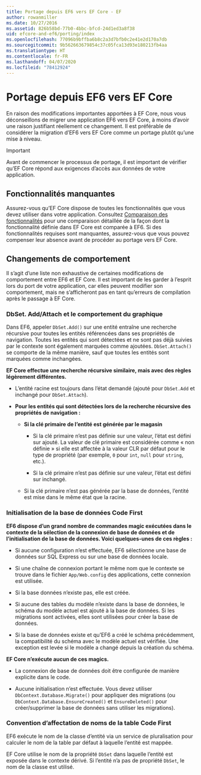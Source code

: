 ```yaml
---
title: Portage depuis EF6 vers EF Core - EF
author: rowanmiller
ms.date: 10/27/2016
ms.assetid: 826b58bd-77b0-4bbc-bfcd-24d1ed3a8f38
uid: efcore-and-ef6/porting/index
ms.openlocfilehash: 77096b9bffba6b8c2a3d7bfb0c2e41e2d170a7db
ms.sourcegitcommit: 9b562663679854c37c05fca13d93e180213fb4aa
ms.translationtype: HT
ms.contentlocale: fr-FR
ms.lasthandoff: 04/07/2020
ms.locfileid: "78412924"
---
```

# <a name="porting-from-ef6-to-ef-core"></a>Portage depuis EF6 vers EF Core

En raison des modifications importantes apportées à EF Core, nous vous déconseillons de migrer une application EF6 vers EF Core, à moins d’avoir une raison justifiant réellement ce changement.
Il est préférable de considérer la migration d’EF6 vers EF Core comme un portage plutôt qu’une mise à niveau.

> [!IMPORTANT]
> Avant de commencer le processus de portage, il est important de vérifier qu’EF Core répond aux exigences d’accès aux données de votre application.

## <a name="missing-features"></a>Fonctionnalités manquantes

Assurez-vous qu’EF Core dispose de toutes les fonctionnalités que vous devez utiliser dans votre application. Consultez [Comparaison des fonctionnalités](xref:efcore-and-ef6/index) pour une comparaison détaillée de la façon dont la fonctionnalité définie dans EF Core est comparée à EF6. Si des fonctionnalités requises sont manquantes, assurez-vous que vous pouvez compenser leur absence avant de procéder au portage vers EF Core.

## <a name="behavior-changes"></a>Changements de comportement

Il s’agit d’une liste non exhaustive de certaines modifications de comportement entre EF6 et EF Core. Il est important de les garder à l’esprit lors du port de votre application, car elles peuvent modifier son comportement, mais ne s’afficheront pas en tant qu’erreurs de compilation après le passage à EF Core.

### <a name="dbsetaddattach-and-graph-behavior"></a>DbSet. Add/Attach et le comportement du graphique

Dans EF6, appeler `DbSet.Add()` sur une entité entraîne une recherche récursive pour toutes les entités référencées dans ses propriétés de navigation. Toutes les entités qui sont détectées et ne sont pas déjà suivies par le contexte sont également marquées comme ajoutées. `DbSet.Attach()` se comporte de la même manière, sauf que toutes les entités sont marquées comme inchangées.

**EF Core effectue une recherche récursive similaire, mais avec des règles légèrement différentes.**

*  L’entité racine est toujours dans l’état demandé (ajouté pour `DbSet.Add` et inchangé pour `DbSet.Attach`).

*  **Pour les entités qui sont détectées lors de la recherche récursive des propriétés de navigation :**

    *  **Si la clé primaire de l’entité est générée par le magasin**

        * Si la clé primaire n’est pas définie sur une valeur, l’état est défini sur ajouté. La valeur de clé primaire est considérée comme « non définie » si elle est affectée à la valeur CLR par défaut pour le type de propriété (par exemple, `0` pour `int`, `null` pour `string`, etc.).

        * Si la clé primaire n’est pas définie sur une valeur, l’état est défini sur inchangé.

    *  Si la clé primaire n’est pas générée par la base de données, l’entité est mise dans le même état que la racine.

### <a name="code-first-database-initialization"></a>Initialisation de la base de données Code First

**EF6 dispose d’un grand nombre de commandes magic exécutées dans le contexte de la sélection de la connexion de base de données et de l’initialisation de la base de données. Voici quelques-unes de ces règles :**

* Si aucune configuration n’est effectuée, EF6 sélectionne une base de données sur SQL Express ou sur une base de données locale.

* Si une chaîne de connexion portant le même nom que le contexte se trouve dans le fichier `App/Web.config` des applications, cette connexion est utilisée.

* Si la base données n’existe pas, elle est créée.

* Si aucune des tables du modèle n’existe dans la base de données, le schéma du modèle actuel est ajouté à la base de données. Si les migrations sont activées, elles sont utilisées pour créer la base de données.

* Si la base de données existe et qu’EF6 a créé le schéma précédemment, la compatibilité du schéma avec le modèle actuel est vérifiée. Une exception est levée si le modèle a changé depuis la création du schéma.

**EF Core n’exécute aucun de ces magics.**

* La connexion de base de données doit être configurée de manière explicite dans le code.

* Aucune initialisation n’est effectuée. Vous devez utiliser `DbContext.Database.Migrate()` pour appliquer des migrations (ou `DbContext.Database.EnsureCreated()` et `EnsureDeleted()` pour créer/supprimer la base de données sans utiliser les migrations).

### <a name="code-first-table-naming-convention"></a>Convention d’affectation de noms de la table Code First

EF6 exécute le nom de la classe d’entité via un service de pluralisation pour calculer le nom de la table par défaut à laquelle l’entité est mappée.

EF Core utilise le nom de la propriété `DbSet` dans laquelle l’entité est exposée dans le contexte dérivé. Si l’entité n’a pas de propriété `DbSet`, le nom de la classe est utilisé.
